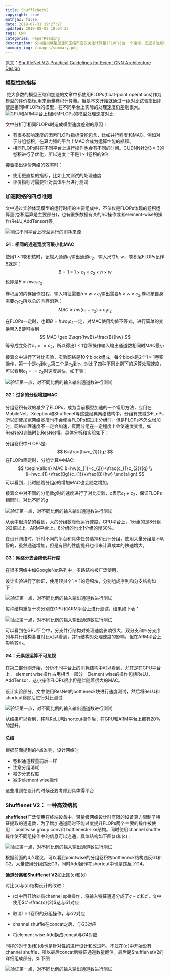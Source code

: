```yaml
---
title: ShuffleNetV2
copyright: true
mathjax: false
date: 2019-07-31 19:27:27
updated: 2019-08-02 18:04:25
tags: CNN
categories: PaperReading
description: 文中指出模型加速和压缩不应仅关注计算量(FLOPs)这一个指标，还应关注如MAC(memory access coss)等其他损失。并根据不同方面的损失通过多组实验给予了模型设计时的4点建议。
summary_img: /images/summary.png
---
```


原文：[ShuffleNet V2: Practical Guidelines for Ecient CNN Architecture Design](http://xxx.itp.ac.cn/pdf/1807.11164.pdf)

### 模型性能指标

​	绝大多数的模型压缩和加速的文章中都使用FLOPs(float-point operations)作为模型的评价指标,用来衡量卷积计算量。但是本文开始就通过一组对比试验指出即使是相同MFLOPs的模型，在不同平台上实际的处理速度仍差别很大。![GPU和ARM平台上相同MFLOPs的模型处理速度对比](./ShuffleNetV2/001-ft1.png)

文中分析了相同FLOPs时造成模型速度差别的原因：

- 有很多影响速度的因素FLOPs指标没能包含，比如并行程度和MAC。例如对于分组卷积，在算力强的平台上MAC会成为运算性能的瓶颈。
- 相同FLOPs时在不同平台上进行操作也会有不同的时间。CUDNN针对$3\times3$的卷积进行了优化，所以速度上不是$1\times1$卷积的9倍

接着指出评价网络的效率时：

- 使用更直接的指标，比如上文测试的处理速度
- 评价指标时需要针对具体平台进行测试

### 加速网络的四点准则

文中通过实验体现模型的运行时间的主要组成中，不仅仅是FLOPs体现的卷积运算量(卷积运算是主要部分)，也有很多数据有关的I/O操作或者element-wise的操作(ReLU,AddTensor)等。

![测试不同平台上模型运行的消耗来源](./ShuffleNetV2/ft2.png)

#### G1：相同的通道宽度可最小化MAC

使用$1\times1$卷积核时，记输入通道$c_{1}$输出通道$c_{2}$，输入尺寸$h, w$，卷积层FLOPs记作$B$就是：
$$
B=1\times1\times c_{1}\times c_{2}\times h \times w
$$
也即是$B=hwc_{1}c_{2}$

卷积层的内存操作过程，输入特征需要$h\times w\times c_{1}$输出需要$h\times w\times c_{2}$,卷积核自身需要$c_{1}c_{2}$所以总的内存消耗：
$$
MAC=hw(c_{1}+c_{2})+c_{1}c_{2}
$$

在FLOPs一定时，也即$B=hwc_{1}c_{2}$一定，对MAC使用均值不等式，进行简单的变换带入B便可得到
$$
MAC \geq 2\sqrt{hwB}+\frac{B}{hw}
$$
等号成立条件$c_{1}==c_{2}$，所以得出$1\times 1$卷积操作输入输出通道数相同时$MAC$最小

接着文中进行了对比实验，实验网络是10个block组成，每个block是2个$1\times 1$卷积操作，第一个是$c_{1}$到$c_{2}$,第二个是$c_{2}$到$c_{1}$. 对比了四种不同比例下的运算处理速度，可以看到$c_{1}==c_{2}$时速度最快，如下表：

![验证第一点，对不同比例的输入输出通道数进行测试](./ShuffleNetV2/ft3.png)

#### G2：过多的分组增加MAC

分组卷积有效的减少了FLOPs，成为当前模型加速的一个常用方法，应用在MobileNet、Xception和Shufflenet等这些经典网络结构中。分组有效减少FLoPs所以即使加宽网络宽度也不会使得FLOPs超过未分组时，但是FLOPs不怎么增加时，网络处理速度不一定会加速，反而分组在一定程度上会使速度变慢，如ResNeXt训练时比ResNet慢。具体分析和实验如下：

分组卷积中FLOPs是:
$$
B=\frac{hwc_{1}}{g}
$$
在FLOPs固定时，分组计算中MAC:
$$
\begin{align}
MAC &=hw(c_{1}+c_{2})+\frac{c_{1}c_{2}}{g} \\
&=hwc_{1}+\frac{Bg}{c_{1}}+\frac{B}{hw}
\end{align}
$$
可以看到，此时随着分组$g$的增加$MAC$也会随之增加。

接着文中对不同的分组数$g$时的速度进行了对比实验，$c$表示$c_{1}+c_{2}$，保证FLOPs相同时，对比不同的$g$

![验证第一点，对不同比例的输入输出通道数进行测试](./ShuffleNetV2/ft4.png)

从表中很清楚的看到，大的分组数降低运行速度。GPU平台上，1分组的是8分组的2倍以上。ARM平台上，8分组的也比1分组的慢30%。

在设计网络时，针对不同的平台和具体任务选择和设计分组，使用大量分组是不明智的，虽然通道增加，但是有限的性能提升也带来计算成本的快速增大。

#### G3：网络分支会降低并行度

在很多网络中如GoogleNet系列中，多路结构被广泛使用，

设计实验进行了验证，使用1到4个$1\times 1$的卷积块，分别组成序列和分支结构如下：

![验证第一点，对不同比例的输入输出通道数进行测试](./ShuffleNetV2/ft5.png)

每种结构重复十次分别在GPU和ARM平台上进行测试，结果如下表：

![验证第一点，对不同比例的输入输出通道数进行测试](./ShuffleNetV2/ft6.png)

可以看到在GPU平台中，分支并行结构对处理速度影响很大，双分支和四分支序列与并行结构各自对比可以看到，并行结构对处理速度的影响，但在ARM平台上影响较小。

#### G4：元素级运算不可忽视

 在第二部分刚开始，分析不同平台上的消耗结构中可以看到，尤其是在GPU平台上， element wise操作占用相当一部分。Element wise的操作包括ReLU，AddTensor，这小操作FLOPs很小但是伴随着很大的MAC。

设计实验部分，文中使用ResNet的bottleneck块进行速度测试，然后将ReLU和shortcut移除后进行对比测试

![验证第一点，对不同比例的输入输出通道数进行测试](./ShuffleNetV2/ft7.png)

从结果可以看到，移除ReLU和shortcut操作后，在GPU和ARM平台上都有20%的提升。

#### 总结

根据前面提到的4点准则，设计网络时

- 卷积通道数量前后一样
- 注意分组消耗
- 减少分支程度
- 减少element wise操作

这些准则在设计的时候还要考虑到具体得平台

### Shufflenet V2： 一种高效结构



**shufflenet**广泛使用在终端设备中，轻量级网络设计时有限的设备算力限制了特征提取的通道数，为了增加通道同时不能过度提升FLOPs两个主要的操作被使用： pointwise group conv和 bottleneck-like结构。同时使用channel shuffle操作使不同组操作中的信息可以连通，具体结构如下图(a)和(c)：

![验证第一点，对不同比例的输入输出通道数进行测试](./ShuffleNetV2/ft8.png)

根据前面的4点建议，可以看到pointwise的分组卷积核bottleneck结构违反G1和G2。大量使用分组违反G3，同时Add操作在shortcut中也是违反了G4。

**通道分离和Shufflenet V2**如上图(c)和(d)

对比(a)与(c)结构设计的改进：

- (c)中再开始处有channel split操作，将输入特征通道分成了$c-c'$和$c'$，文中使用$c'=\frac{c}{2}$这与$G1$对应

- 取消$1\times 1$卷积的分组操作，与$G2$对应
- channel shuffle在concat之后，与$G3$对应
- 将element wise Add换成concat与$G4$对应

同样的对于(b)和(d)也是针对性的进行设计和改进吗，不过在(d)中开始没有channel shuffle，所以最后concat后特征通道数量翻倍。最后是ShuffleNetV2的详细组成部分，如下图

![验证第一点，对不同比例的输入输出通道数进行测试](./ShuffleNetV2/ft9.png)